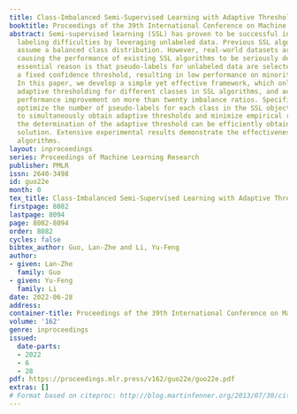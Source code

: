 ```yaml
---
title: Class-Imbalanced Semi-Supervised Learning with Adaptive Thresholding
booktitle: Proceedings of the 39th International Conference on Machine Learning
abstract: Semi-supervised learning (SSL) has proven to be successful in overcoming
  labeling difficulties by leveraging unlabeled data. Previous SSL algorithms typically
  assume a balanced class distribution. However, real-world datasets are usually class-imbalanced,
  causing the performance of existing SSL algorithms to be seriously decreased. One
  essential reason is that pseudo-labels for unlabeled data are selected based on
  a fixed confidence threshold, resulting in low performance on minority classes.
  In this paper, we develop a simple yet effective framework, which only involves
  adaptive thresholding for different classes in SSL algorithms, and achieves remarkable
  performance improvement on more than twenty imbalance ratios. Specifically, we explicitly
  optimize the number of pseudo-labels for each class in the SSL objective, so as
  to simultaneously obtain adaptive thresholds and minimize empirical risk. Moreover,
  the determination of the adaptive threshold can be efficiently obtained by a closed-form
  solution. Extensive experimental results demonstrate the effectiveness of our proposed
  algorithms.
layout: inproceedings
series: Proceedings of Machine Learning Research
publisher: PMLR
issn: 2640-3498
id: guo22e
month: 0
tex_title: Class-Imbalanced Semi-Supervised Learning with Adaptive Thresholding
firstpage: 8082
lastpage: 8094
page: 8082-8094
order: 8082
cycles: false
bibtex_author: Guo, Lan-Zhe and Li, Yu-Feng
author:
- given: Lan-Zhe
  family: Guo
- given: Yu-Feng
  family: Li
date: 2022-06-28
address:
container-title: Proceedings of the 39th International Conference on Machine Learning
volume: '162'
genre: inproceedings
issued:
  date-parts:
  - 2022
  - 6
  - 28
pdf: https://proceedings.mlr.press/v162/guo22e/guo22e.pdf
extras: []
# Format based on citeproc: http://blog.martinfenner.org/2013/07/30/citeproc-yaml-for-bibliographies/
---
```

